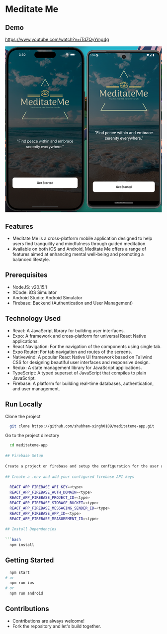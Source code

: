 # Meditate Me

## Demo
https://www.youtube.com/watch?v=iTdZQyYmg4g

![Demo Image](assets/pic09.png)

## Features
- Meditate Me is a cross-platform mobile application designed to help users find tranquility and mindfulness through guided meditation. 
- Available on both iOS and Android, Meditate Me offers a range of features aimed at enhancing mental well-being and promoting a balanced lifestyle.

## Prerequisites

- NodeJS: v20.15.1
- XCode: iOS Simulator
- Android Studio: Android Simulator
- Firebase: Backend (Authentication and User Management)

## Technology Used

- React: A JavaScript library for building user interfaces.
- Expo: A framework and cross-platform for universal React Native applications.
- React Navigation: For the navigation of the components using single tab.
- Expo Router: For tab navigation and routes of the screens.
- Nativewind: A popular React Native UI framework based on Tailwind CSS for designing beautiful user interfaces and responsive design.
- Redux: A state management library for JavaScript applications.
- TypeScript: A typed superset of JavaScript that compiles to plain JavaScript.
- Firebase: A platform for building real-time databases, authentication, and user management.

## Run Locally

Clone the project

```bash
  git clone https://github.com/shubham-singh0109/meditateme-app.git
```

Go to the project directory

```bash
  cd meditateme-app

## Firebase Setup

Create a project on firebase and setup the configuration for the user authentication using email feature.

## Create a .env and add your configured firebase API keys

  REACT_APP_FIREBASE_API_KEY=<type>
  REACT_APP_FIREBASE_AUTH_DOMAIN=<type>
  REACT_APP_FIREBASE_PROJECT_ID=<type>
  REACT_APP_FIREBASE_STORAGE_BUCKET=<type>
  REACT_APP_FIREBASE_MESSAGING_SENDER_ID=<type>
  REACT_APP_FIREBASE_APP_ID=<type>
  REACT_APP_FIREBASE_MEASUREMENT_ID=<type>

## Install Dependencies

```bash
  npm install
```

## Getting Started

```bash
  npm start
# or
  npm run ios
# or
  npm run android
```

## Contributions

- Contributions are always welcome!
- Fork the repository and let's build together.


